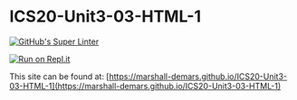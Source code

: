 # ICS20-Unit3-03-HTML-1

[![GitHub's Super Linter](https://github.com/marshall-demars/ICS20-Unit3-03-HTML-1/workflows/GitHub's%20Super%20Linter/badge.svg)](https://github.com/marshall-demars/ICS20-Unit3-03-HTML-1/actions)

[![Run on Repl.it](https://repl.it/badge/github/marshall-demars/ICS20-Unit3-03-HTML-1)](https://repl.it/github/marshall-demars/ICS20-Unit3-03-HTML-1)

This site can be found at: [https://marshall-demars.github.io/ICS20-Unit3-03-HTML-1](https://marshall-demars.github.io/ICS20-Unit3-03-HTML-1)
